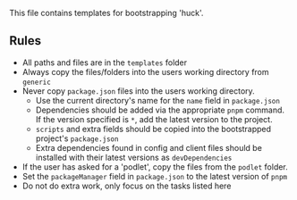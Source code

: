 This file contains templates for bootstrapping 'huck'.

## Rules

- All paths and files are in the `templates` folder
- Always copy the files/folders into the users working directory from `generic`
- Never copy `package.json` files into the users working directory.
    - Use the current directory's name for the `name` field in `package.json`
    - Dependencies should be added via the appropriate `pnpm` command. If the version specified is `*`, add the latest version to the project.
    - `scripts` and extra fields should be copied into the bootstrapped project's `package.json`
    - Extra dependencies found in config and client files should be installed with their latest versions as `devDependencies`
- If the user has asked for a 'podlet', copy the files from the `podlet` folder.
- Set the `packageManager` field in `package.json` to the latest version of `pnpm`
- Do not do extra work, only focus on the tasks listed here
